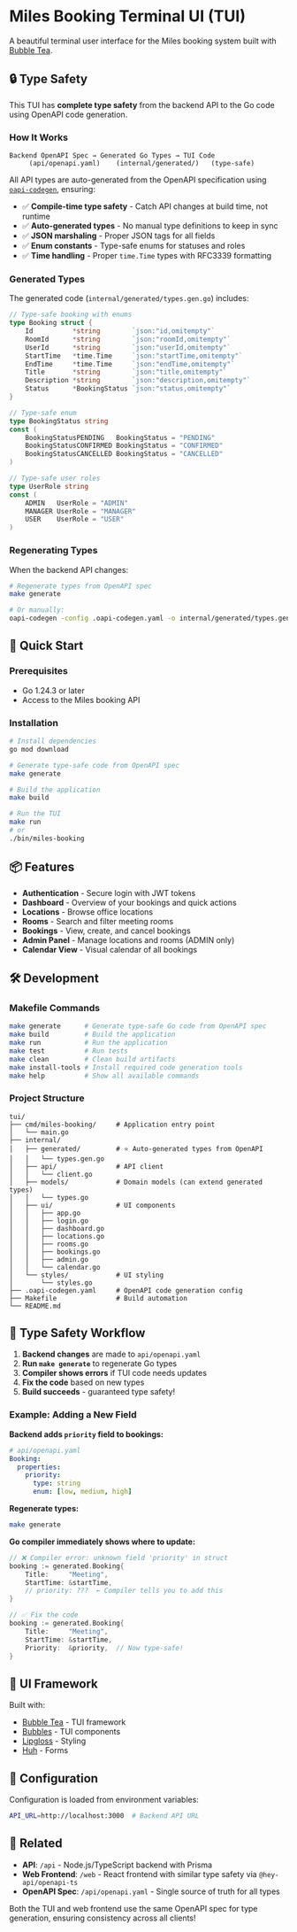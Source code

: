 # Miles Booking Terminal UI (TUI)

A beautiful terminal user interface for the Miles booking system built with [Bubble Tea](https://github.com/charmbracelet/bubbletea).

## 🔒 Type Safety

This TUI has **complete type safety** from the backend API to the Go code using OpenAPI code generation.

### How It Works

```
Backend OpenAPI Spec → Generated Go Types → TUI Code
     (api/openapi.yaml)    (internal/generated/)   (type-safe)
```

All API types are auto-generated from the OpenAPI specification using [`oapi-codegen`](https://github.com/oapi-codegen/oapi-codegen), ensuring:
- ✅ **Compile-time type safety** - Catch API changes at build time, not runtime
- ✅ **Auto-generated types** - No manual type definitions to keep in sync
- ✅ **JSON marshaling** - Proper JSON tags for all fields
- ✅ **Enum constants** - Type-safe enums for statuses and roles
- ✅ **Time handling** - Proper `time.Time` types with RFC3339 formatting

### Generated Types

The generated code (`internal/generated/types.gen.go`) includes:

```go
// Type-safe booking with enums
type Booking struct {
    Id          *string        `json:"id,omitempty"`
    RoomId      *string        `json:"roomId,omitempty"`
    UserId      *string        `json:"userId,omitempty"`
    StartTime   *time.Time     `json:"startTime,omitempty"`
    EndTime     *time.Time     `json:"endTime,omitempty"`
    Title       *string        `json:"title,omitempty"`
    Description *string        `json:"description,omitempty"`
    Status      *BookingStatus `json:"status,omitempty"`
}

// Type-safe enum
type BookingStatus string
const (
    BookingStatusPENDING   BookingStatus = "PENDING"
    BookingStatusCONFIRMED BookingStatus = "CONFIRMED"
    BookingStatusCANCELLED BookingStatus = "CANCELLED"
)

// Type-safe user roles
type UserRole string
const (
    ADMIN   UserRole = "ADMIN"
    MANAGER UserRole = "MANAGER"
    USER    UserRole = "USER"
)
```

### Regenerating Types

When the backend API changes:

```bash
# Regenerate types from OpenAPI spec
make generate

# Or manually:
oapi-codegen -config .oapi-codegen.yaml -o internal/generated/types.gen.go ../api/openapi.yaml
```

## 🚀 Quick Start

### Prerequisites

- Go 1.24.3 or later
- Access to the Miles booking API

### Installation

```bash
# Install dependencies
go mod download

# Generate type-safe code from OpenAPI spec
make generate

# Build the application
make build

# Run the TUI
make run
# or
./bin/miles-booking
```

## 📦 Features

- **Authentication** - Secure login with JWT tokens
- **Dashboard** - Overview of your bookings and quick actions
- **Locations** - Browse office locations
- **Rooms** - Search and filter meeting rooms
- **Bookings** - View, create, and cancel bookings
- **Admin Panel** - Manage locations and rooms (ADMIN only)
- **Calendar View** - Visual calendar of all bookings

## 🛠️ Development

### Makefile Commands

```bash
make generate      # Generate type-safe Go code from OpenAPI spec
make build         # Build the application
make run           # Run the application
make test          # Run tests
make clean         # Clean build artifacts
make install-tools # Install required code generation tools
make help          # Show all available commands
```

### Project Structure

```
tui/
├── cmd/miles-booking/     # Application entry point
│   └── main.go
├── internal/
│   ├── generated/         # ⭐ Auto-generated types from OpenAPI
│   │   └── types.gen.go
│   ├── api/               # API client
│   │   └── client.go
│   ├── models/            # Domain models (can extend generated types)
│   │   └── types.go
│   ├── ui/                # UI components
│   │   ├── app.go
│   │   ├── login.go
│   │   ├── dashboard.go
│   │   ├── locations.go
│   │   ├── rooms.go
│   │   ├── bookings.go
│   │   ├── admin.go
│   │   └── calendar.go
│   └── styles/            # UI styling
│       └── styles.go
├── .oapi-codegen.yaml     # OpenAPI code generation config
├── Makefile               # Build automation
└── README.md
```

## 🔄 Type Safety Workflow

1. **Backend changes** are made to `api/openapi.yaml`
2. **Run `make generate`** to regenerate Go types
3. **Compiler shows errors** if TUI code needs updates
4. **Fix the code** based on new types
5. **Build succeeds** - guaranteed type safety!

### Example: Adding a New Field

**Backend adds `priority` field to bookings:**

```yaml
# api/openapi.yaml
Booking:
  properties:
    priority:
      type: string
      enum: [low, medium, high]
```

**Regenerate types:**

```bash
make generate
```

**Go compiler immediately shows where to update:**

```go
// ❌ Compiler error: unknown field 'priority' in struct
booking := generated.Booking{
    Title:     "Meeting",
    StartTime: &startTime,
    // priority: ???  ← Compiler tells you to add this
}

// ✅ Fix the code
booking := generated.Booking{
    Title:     "Meeting",
    StartTime: &startTime,
    Priority:  &priority,  // Now type-safe!
}
```

## 🎨 UI Framework

Built with:
- [Bubble Tea](https://github.com/charmbracelet/bubbletea) - TUI framework
- [Bubbles](https://github.com/charmbracelet/bubbles) - TUI components
- [Lipgloss](https://github.com/charmbracelet/lipgloss) - Styling
- [Huh](https://github.com/charmbracelet/huh) - Forms

## 📝 Configuration

Configuration is loaded from environment variables:

```bash
API_URL=http://localhost:3000  # Backend API URL
```

## 🔗 Related

- **API**: `/api` - Node.js/TypeScript backend with Prisma
- **Web Frontend**: `/web` - React frontend with similar type safety via `@hey-api/openapi-ts`
- **OpenAPI Spec**: `/api/openapi.yaml` - Single source of truth for all types

Both the TUI and web frontend use the same OpenAPI spec for type generation, ensuring consistency across all clients!
